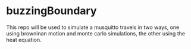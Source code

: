 # buzzingBoundary
This repo will be used to simulate a musquitto travels in two ways, one using browninan motion and monte carlo simulations, the other using the heat equation.
